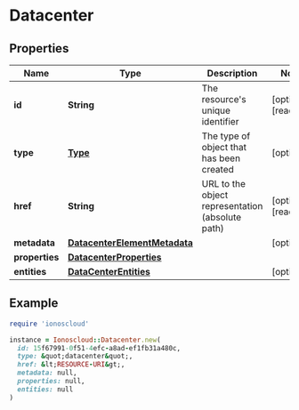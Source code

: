 # Datacenter

## Properties

| Name | Type | Description | Notes |
| ---- | ---- | ----------- | ----- |
| **id** | **String** | The resource&#39;s unique identifier | [optional][readonly] |
| **type** | [**Type**](Type.md) | The type of object that has been created | [optional] |
| **href** | **String** | URL to the object representation (absolute path) | [optional][readonly] |
| **metadata** | [**DatacenterElementMetadata**](DatacenterElementMetadata.md) |  | [optional] |
| **properties** | [**DatacenterProperties**](DatacenterProperties.md) |  |  |
| **entities** | [**DataCenterEntities**](DataCenterEntities.md) |  | [optional] |

## Example

```ruby
require 'ionoscloud'

instance = Ionoscloud::Datacenter.new(
  id: 15f67991-0f51-4efc-a8ad-ef1fb31a480c,
  type: &quot;datacenter&quot;,
  href: &lt;RESOURCE-URI&gt;,
  metadata: null,
  properties: null,
  entities: null
)
```


